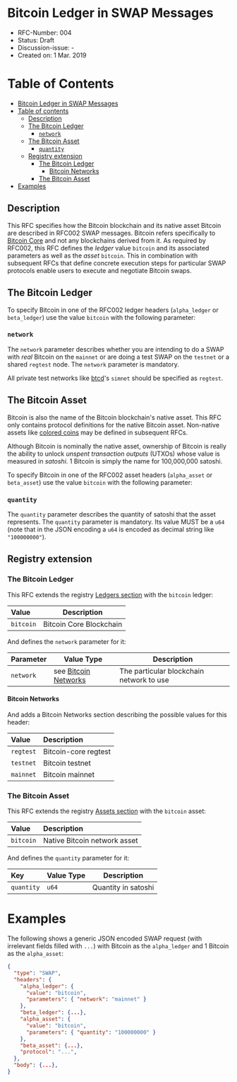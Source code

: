 # Bitcoin Ledger in SWAP Messages

- RFC-Number: 004
- Status: Draft
- Discussion-issue: -
- Created on: 1 Mar. 2019

# Table of Contents
<!-- markdown-toc start -->

- [Bitcoin Ledger in SWAP Messages](#bitcoin-ledger-in-swap-messages)
- [Table of contents](#table-of-contents)
    - [Description](#description)
    - [The Bitcoin Ledger](#the-bitcoin-ledger)
        - [`network`](#network)
    - [The Bitcoin Asset](#the-bitcoin-asset)
        - [`quantity`](#quantity)
    - [Registry extension](#registry-extension)
        - [The Bitcoin Ledger](#the-bitcoin-ledger-1)
            - [Bitcoin Networks](#bitcoin-networks)
        - [The Bitcoin Asset](#the-bitcoin-asset-1)
- [Examples](#examples)

<!-- markdown-toc end -->

## Description

This RFC specifies how the Bitcoin blockchain and its native asset Bitcoin are described in RFC002 SWAP messages.
Bitcoin refers specifically to [Bitcoin Core](https://github.com/bitcoin/bitcoin/) and not any blockchains derived from it.
As required by RFC002, this RFC defines the *ledger* value `bitcoin` and its associated parameters as well as the *asset* `bitcoin`.
This in combination with subsequent RFCs that define concrete execution steps for particular SWAP protocols enable users to execute and negotiate Bitcoin swaps.

## The Bitcoin Ledger

To specify Bitcoin in one of the RFC002 ledger headers (`alpha_ledger` or `beta_ledger`) use the value `bitcoin` with the following parameter:

### `network`

The `network` parameter describes whether you are intending to do a SWAP with *real* Bitcoin on the `mainnet` or are doing a test SWAP on the `testnet` or a shared `regtest` node.
The `network` parameter is mandatory.

All private test networks like [btcd](https://github.com/btcsuite/btcd)'s `simnet` should be specified as `regtest`.

## The Bitcoin Asset

Bitcoin is also the name of the Bitcoin blockchain's native asset.
This RFC only contains protocol definitions for the native Bitcoin asset.
Non-native assets like [colored coins](https://en.bitcoin.it/wiki/Colored_Coins) may be defined in subsequent RFCs.

Although Bitcoin is nominally the native asset, ownership of Bitcoin is really the ability to unlock *unspent transaction outputs* (UTXOs) whose value is measured in *satoshi*.
1 Bitcoin is simply the name for 100,000,000 satoshi.

To specify Bitcoin in one of the RFC002 asset headers (`alpha_asset` or `beta_asset`) use the value `bitcoin` with the following parameter:

### `quantity`

The `quantity` parameter describes the quantity of satoshi that the asset represents.
The `quantity` parameter is mandatory.
Its value MUST be a `u64` (note that in the JSON encoding a `u64` is encoded as decimal string like `"100000000"`).

## Registry extension

### The Bitcoin Ledger

This RFC extends the registry [Ledgers section](./registry#ledgers) with the `bitcoin` ledger:

| Value     | Description             |
|:----------|-------------------------|
| `bitcoin` | Bitcoin Core Blockchain |


And defines the `network` parameter for it:

| Parameter | Value Type                                  | Description                              |
|:----------|---------------------------------------------|------------------------------------------|
| `network` | see [Bitcoin Networks](./#bitcoin-networks) | The particular blockchain network to use |

#### Bitcoin Networks

And adds a Bitcoin Networks section describing the possible values for this header:

| Value     | Description          |
|:----------|:---------------------|
| `regtest` | Bitcoin-core regtest |
| `testnet` | Bitcoin testnet      |
| `mainnet` | Bitcoin mainnet      |

### The Bitcoin Asset

This RFC extends the registry [Assets section](./registry#assets) with the `bitcoin` asset:

| Value     | Description                  |
|:----------|:-----------------------------|
| `bitcoin` | Native Bitcoin network asset |

And defines the `quantity` parameter for it:

| Key        | Value Type | Description         |
|:-----------|------------|---------------------|
| `quantity` | `u64`      | Quantity in satoshi |

# Examples

The following shows a generic JSON encoded SWAP request (with irrelevant fields filled with `...`) with Bitcoin as the `alpha_ledger` and 1 Bitcoin as the `alpha_asset`:

``` json
{
  "type": "SWAP",
  "headers": {
    "alpha_ledger": {
      "value": "bitcoin",
      "parameters": { "network": "mainnet" }
    },
    "beta_ledger": {...},
    "alpha_asset": {
      "value": "bitcoin",
      "parameters": { "quantity": "100000000" }
    },
    "beta_asset": {...},
    "protocol": "...",
  },
  "body": {...},
}
```
